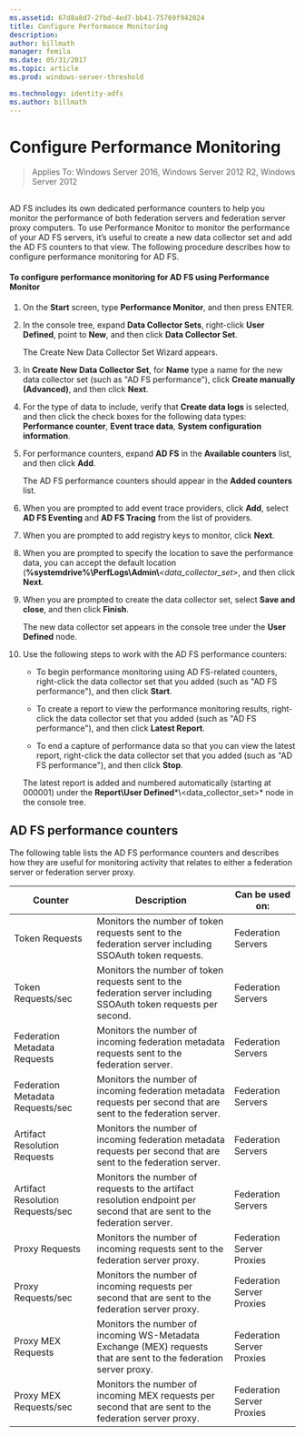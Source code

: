 ```yaml
---
ms.assetid: 67d8a8d7-2fbd-4ed7-bb41-75769f942024
title: Configure Performance Monitoring
description:
author: billmath
manager: femila
ms.date: 05/31/2017
ms.topic: article
ms.prod: windows-server-threshold

ms.technology: identity-adfs
ms.author: billmath
---
```


# Configure Performance Monitoring

>Applies To: Windows Server 2016, Windows Server 2012 R2, Windows Server 2012
  
## <a name="bkmk_ConfigurePerfMon"></a>  
AD FS includes its own dedicated performance counters to help you monitor the performance of both federation servers and federation server proxy computers. To use Performance Monitor to monitor the performance of your AD FS servers, it’s useful to create a new data collector set and add the AD FS counters to that view. The following procedure describes how to configure performance monitoring for AD FS.  
  
#### To configure performance monitoring for AD FS using Performance Monitor  
  
1.  On the **Start** screen, type **Performance Monitor**, and then press ENTER.  
  
2.  In the console tree, expand **Data Collector Sets**, right\-click **User Defined**, point to **New**, and then click **Data Collector Set**.  
  
    The Create New Data Collector Set Wizard appears.  
  
3.  In **Create New Data Collector Set**, for **Name** type a name for the new data collector set \(such as "AD FS performance"\), click **Create manually \(Advanced\)**, and then click **Next**.  
  
4.  For the type of data to include, verify that **Create data logs** is selected, and then click the check boxes for the following data types: **Performance counter**, **Event trace data**, **System configuration information**.  
  
5.  For performance counters, expand **AD FS** in the **Available counters** list, and then click **Add**.  
  
    The AD FS performance counters should appear in the **Added counters** list.  
  
6.  When you are prompted to add event trace providers, click **Add**, select **AD FS Eventing** and **AD FS Tracing** from the list of providers.  
  
7.  When you are prompted to add registry keys to monitor, click **Next**.  
  
8.  When you are prompted to specify the location to save the performance data, you can accept the default location \(**%systemdrive%\\PerfLogs\\Admin\\***<data\_collector\_set>*, and then click **Next**.  
  
9. When you are prompted to create the data collector set, select **Save and close**, and then click **Finish**.  
  
    The new data collector set appears in the console tree under the **User Defined** node.  
  
10. Use the following steps to work with the AD FS performance counters:  
  
    -   To begin performance monitoring using AD FS\-related counters, right\-click the data collector set that you added \(such as "AD FS performance"\), and then click **Start**.  
  
    -   To create a report to view the performance monitoring results, right\-click the data collector set that you added \(such as "AD FS performance"\), and then click **Latest Report**.  
  
    -   To end a capture of performance data so that you can view the latest report, right\-click the data collector set that you added \(such as "AD FS performance"\), and then click **Stop**.  
  
    The latest report is added and numbered automatically \(starting at 000001\) under the **Report\\User Defined***\\<data\_collector\_set>* node in the console tree.  
  
## AD FS performance counters  
The following table lists the AD FS performance counters and describes how they are useful for monitoring activity that relates to either a federation server or federation server proxy.  
  
|Counter|Description|Can be used on: 
|-----------|---------------|------------------- 
|Token Requests|Monitors the number of token requests sent to the federation server including SSOAuth token requests.|Federation Servers 
|Token Requests\/sec|Monitors the number of token requests sent to the federation server including SSOAuth token requests per second.|Federation Servers  
|Federation Metadata Requests|Monitors the number of incoming federation metadata requests sent to the federation server.|Federation Servers  
|Federation Metadata Requests\/sec|Monitors the number of incoming federation metadata requests per second that are sent to the federation server.|Federation Servers  
|Artifact Resolution Requests|Monitors the number of incoming federation metadata requests per second that are sent to the federation server.|Federation Servers  
|Artifact Resolution Requests\/sec|Monitors the number of requests to the artifact resolution endpoint per second that are sent to the federation server.|Federation Servers  
|Proxy Requests|Monitors the number of incoming requests sent to the federation server proxy.|Federation Server Proxies  
|Proxy Requests\/sec|Monitors the number of incoming requests per second that are sent to the federation server proxy.|Federation Server Proxies  
|Proxy MEX Requests|Monitors the number of incoming WS\-Metadata Exchange \(MEX\) requests that are sent to the federation server proxy.|Federation Server Proxies 
|Proxy MEX Requests\/sec|Monitors the number of incoming MEX requests per second that are sent to the federation server proxy.|Federation Server Proxies  
  

